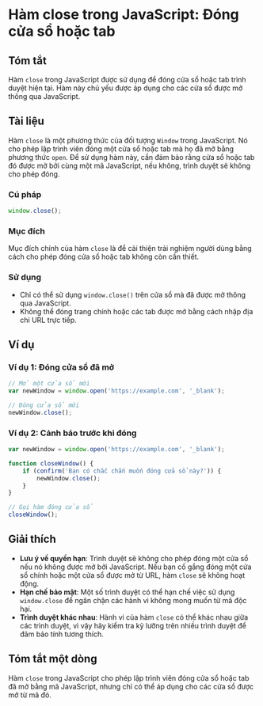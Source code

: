 <!--
Meta Description: # Hàm close trong JavaScript: Đóng cửa sổ hoặc tab ## Tóm tắt Hàm `close` trong JavaScript được sử dụng để đóng cửa sổ hoặc tab trình duyệt hiện tại. ...
Meta Keywords: cửa, đóng, close, javascript, hàm
-->

# Hàm close trong JavaScript: Đóng cửa sổ hoặc tab

## Tóm tắt
Hàm `close` trong JavaScript được sử dụng để đóng cửa sổ hoặc tab trình duyệt hiện tại. Hàm này chủ yếu được áp dụng cho các cửa sổ được mở thông qua JavaScript.

## Tài liệu
Hàm `close` là một phương thức của đối tượng `Window` trong JavaScript. Nó cho phép lập trình viên đóng một cửa sổ hoặc tab mà họ đã mở bằng phương thức `open`. Để sử dụng hàm này, cần đảm bảo rằng cửa sổ hoặc tab đó được mở bởi cùng một mã JavaScript, nếu không, trình duyệt sẽ không cho phép đóng.

### Cú pháp
```javascript
window.close();
```

### Mục đích
Mục đích chính của hàm `close` là để cải thiện trải nghiệm người dùng bằng cách cho phép đóng cửa sổ hoặc tab không còn cần thiết.

### Sử dụng
- Chỉ có thể sử dụng `window.close()` trên cửa sổ mà đã được mở thông qua JavaScript.
- Không thể đóng trang chính hoặc các tab được mở bằng cách nhập địa chỉ URL trực tiếp.

## Ví dụ
### Ví dụ 1: Đóng cửa sổ đã mở
```javascript
// Mở một cửa sổ mới
var newWindow = window.open('https://example.com', '_blank');

// Đóng cửa sổ mới
newWindow.close();
```

### Ví dụ 2: Cảnh báo trước khi đóng
```javascript
var newWindow = window.open('https://example.com', '_blank');

function closeWindow() {
    if (confirm('Bạn có chắc chắn muốn đóng cửa sổ này?')) {
        newWindow.close();
    }
}

// Gọi hàm đóng cửa sổ
closeWindow();
```

## Giải thích
- **Lưu ý về quyền hạn**: Trình duyệt sẽ không cho phép đóng một cửa sổ nếu nó không được mở bởi JavaScript. Nếu bạn cố gắng đóng một cửa sổ chính hoặc một cửa sổ được mở từ URL, hàm `close` sẽ không hoạt động.
- **Hạn chế bảo mật**: Một số trình duyệt có thể hạn chế việc sử dụng `window.close` để ngăn chặn các hành vi không mong muốn từ mã độc hại.
- **Trình duyệt khác nhau**: Hành vi của hàm `close` có thể khác nhau giữa các trình duyệt, vì vậy hãy kiểm tra kỹ lưỡng trên nhiều trình duyệt để đảm bảo tính tương thích.

## Tóm tắt một dòng
Hàm `close` trong JavaScript cho phép lập trình viên đóng cửa sổ hoặc tab đã mở bằng mã JavaScript, nhưng chỉ có thể áp dụng cho các cửa sổ được mở từ mã đó.